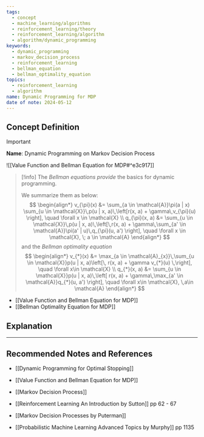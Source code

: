 ```yaml
---
tags:
  - concept
  - machine_learning/algorithms
  - reinforcement_learning/theory
  - reinforcement_learning/algorithm
  - algorithm/dynamic_programming
keywords:
  - dynamic_programming
  - markov_decision_process
  - reinforcement_learning
  - bellman_equation
  - bellman_optimality_equation
topics:
  - reinforcement_learning
  - algorithm
name: Dynamic Programming for MDP
date of note: 2024-05-12
---
```


## Concept Definition

>[!important]
>**Name**: Dynamic Programming on Markov Decision Process

![[Value Function and Bellman Equation for MDP#^e3c917]]


>[!info]
>The *Bellman equations provide* the basics for dynamic programming. 
>
>We summarize them as below:
>$$
>\begin{align*}
>v_{\pi}(x) &= \sum_{a \in \mathcal{A}}\pi(a | x) \sum_{u \in \mathcal{X}}\,p(u | x, a)\,\left[r(x, a) + \gamma\,v_{\pi}(u)  \right], \quad \forall x \in \mathcal{X} \\
> q_{\pi}(x, a) &=  \sum_{u \in \mathcal{X}}\,p(u | x, a)\,\left[\,r(x, a) + \gamma\,\sum_{a' \in \mathcal{A}}\pi(a' | u)\,q_{\pi}(u, a')  \right], \quad \forall x \in \mathcal{X}, \; a \in \mathcal{A}
>\end{align*}
>$$
>and the *Bellman optimality equation*
>$$
>\begin{align*}
>v_{*}(x) &= \max_{a \in \mathcal{A}_{x}}\,\sum_{u \in \mathcal{X}}p(u | x, a)\left[\, r(x, a) + \gamma v_{*}(u) \,\right], \quad \forall x\in \mathcal{X} \\
>q_{*}(x, a) &= \sum_{u \in \mathcal{X}}p(u | x, a)\,\left[ r(x, a) + \gamma\,\max_{a' \in \mathcal{A}}q_{*}(u, a') \right], \quad \forall x\in \mathcal{X}, \,a\in \mathcal{A}
>\end{align*}
>$$


- [[Value Function and Bellman Equation for MDP]]
- [[Bellman Optimality Equation for MDP]]


## Explanation






-----------
##  Recommended Notes and References

- [[Dynamic Programming for Optimal Stopping]]
- [[Value Function and Bellman Equation for MDP]]
- [[Markov Decision Process]]


- [[Reinforcement Learning An Introduction by Sutton]] pp 62 - 67
- [[Markov Decision Processes by Puterman]]
- [[Probabilistic Machine Learning Advanced Topics by Murphy]] pp 1135

